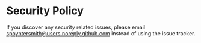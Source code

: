 # Security Policy

If you discover any security related issues, please email spoyntersmith@users.noreply.github.com instead of using the issue tracker.
